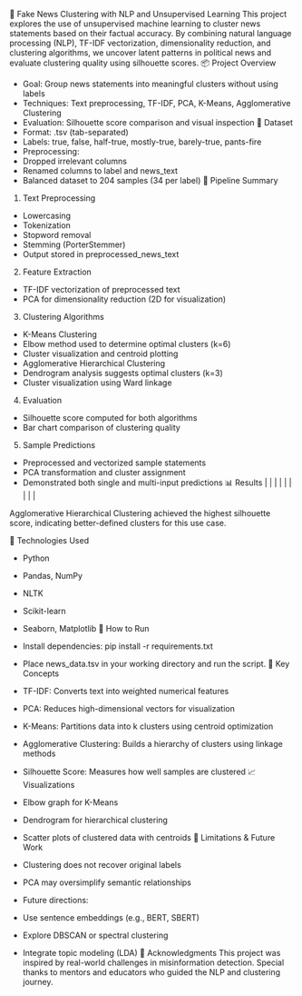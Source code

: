 🧠 Fake News Clustering with NLP and Unsupervised Learning
This project explores the use of unsupervised machine learning to cluster news statements based on their factual accuracy. By combining natural language processing (NLP), TF-IDF vectorization, dimensionality reduction, and clustering algorithms, we uncover latent patterns in political news and evaluate clustering quality using silhouette scores.
📦 Project Overview
- Goal: Group news statements into meaningful clusters without using labels
- Techniques: Text preprocessing, TF-IDF, PCA, K-Means, Agglomerative Clustering
- Evaluation: Silhouette score comparison and visual inspection
📁 Dataset
- Format: .tsv (tab-separated)
- Labels: true, false, half-true, mostly-true, barely-true, pants-fire
- Preprocessing:
- Dropped irrelevant columns
- Renamed columns to label and news_text
- Balanced dataset to 204 samples (34 per label)
🔧 Pipeline Summary
1. Text Preprocessing
- Lowercasing
- Tokenization
- Stopword removal
- Stemming (PorterStemmer)
- Output stored in preprocessed_news_text
2. Feature Extraction
- TF-IDF vectorization of preprocessed text
- PCA for dimensionality reduction (2D for visualization)
3. Clustering Algorithms
- K-Means Clustering
- Elbow method used to determine optimal clusters (k=6)
- Cluster visualization and centroid plotting
- Agglomerative Hierarchical Clustering
- Dendrogram analysis suggests optimal clusters (k=3)
- Cluster visualization using Ward linkage
4. Evaluation
- Silhouette score computed for both algorithms
- Bar chart comparison of clustering quality
5. Sample Predictions
- Preprocessed and vectorized sample statements
- PCA transformation and cluster assignment
- Demonstrated both single and multi-input predictions
📊 Results
|  |  | 
|  |  | 
|  |  | 


Agglomerative Hierarchical Clustering achieved the highest silhouette score, indicating better-defined clusters for this use case.

🧪 Technologies Used
- Python
- Pandas, NumPy
- NLTK
- Scikit-learn
- Seaborn, Matplotlib
🚀 How to Run
- Install dependencies:
pip install -r requirements.txt

- Place news_data.tsv in your working directory and run the script.
📌 Key Concepts
- TF-IDF: Converts text into weighted numerical features
- PCA: Reduces high-dimensional vectors for visualization
- K-Means: Partitions data into k clusters using centroid optimization
- Agglomerative Clustering: Builds a hierarchy of clusters using linkage methods
- Silhouette Score: Measures how well samples are clustered
📈 Visualizations
- Elbow graph for K-Means
- Dendrogram for hierarchical clustering
- Scatter plots of clustered data with centroids
🧩 Limitations & Future Work
- Clustering does not recover original labels
- PCA may oversimplify semantic relationships
- Future directions:
- Use sentence embeddings (e.g., BERT, SBERT)
- Explore DBSCAN or spectral clustering
- Integrate topic modeling (LDA)
🙌 Acknowledgments
This project was inspired by real-world challenges in misinformation detection. Special thanks to mentors and educators who guided the NLP and clustering journey.
